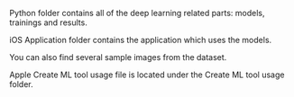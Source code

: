   Python folder contains all of the deep learning related parts: models, trainings and results.
  
  iOS Application folder contains the application which uses the models.
  
  You can also find several sample images from the dataset.
  
  Apple Create ML tool usage file is located under the Create ML tool usage folder. 

